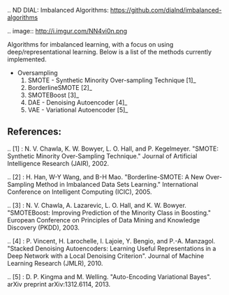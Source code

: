.. ND DIAL: Imbalanced Algorithms: https://github.com/dialnd/imbalanced-algorithms

.. image:: http://i.imgur.com/NN4vi0n.png

Algorithms for imbalanced learning, with a focus on using deep/representational learning. Below is a list of the methods currently implemented.

* Oversampling
    1. SMOTE - Synthetic Minority Over-sampling Technique [1]_
    2. BorderlineSMOTE [2]_
    3. SMOTEBoost [3]_
    4. DAE - Denoising Autoencoder [4]_
    5. VAE - Variational Autoencoder [5]_

References:
-----------

.. [1] : N. V. Chawla, K. W. Bowyer, L. O. Hall, and P. Kegelmeyer. "SMOTE: Synthetic Minority Over-Sampling Technique." Journal of Artificial Intelligence Research (JAIR), 2002.

.. [2] : H. Han, W-Y Wang, and B-H Mao. "Borderline-SMOTE: A New Over-Sampling Method in Imbalanced Data Sets Learning." International Conference on Intelligent Computing (ICIC), 2005.

.. [3] : N. V. Chawla, A. Lazarevic, L. O. Hall, and K. W. Bowyer. "SMOTEBoost: Improving Prediction of the Minority Class in Boosting." European Conference on Principles of Data Mining and Knowledge Discovery (PKDD), 2003.

.. [4] : P. Vincent, H. Larochelle, I. Lajoie, Y. Bengio, and P.-A. Manzagol. "Stacked Denoising Autoencoders: Learning Useful Representations in a Deep Network with a Local Denoising Criterion". Journal of Machine Learning Research (JMLR), 2010.

.. [5] : D. P. Kingma and M. Welling. "Auto-Encoding Variational Bayes". arXiv preprint arXiv:1312.6114, 2013.
